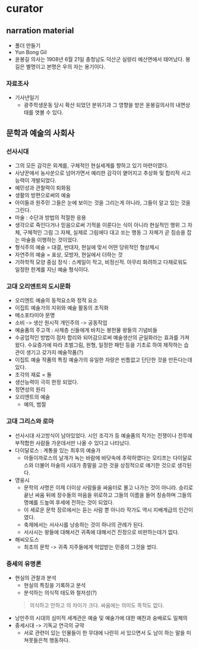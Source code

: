 # curator

## narration material
 - 폴더 만들기
  - Yun Bong Gil
  - 윤봉길 의사는 1908년 6월 21일 충청남도 덕산군 실량리 예산면에서 태어났다. 봉길은 별명이고 본명은 우의 자는 용기이다.
  
### 자료조사
- 기사년일기
  - 광주학생운동 당시 확산 되었던 분위기과 그 영향을 받은 윤봉길의사의 내면상태를 엿볼 수 있다. 

## 문학과 예술의 사회사

### 선사시대
- 그의 모든 감각은 외계를, 구체적인 현실세계를 향하고 있기 마련이였다. 
- 사냥꾼에서 농사쑨으로 넘어가면서 예리한 감각이 옅어지고 추상화 및 합리적 사고 능력이 개발되었다. 
- 예민성과 관찰력이 퇴화됨
- 생활의 방편으로써의 예술 
- 아이들과 원주민 그들은 눈에 보이는 것을 그리는게 아니라, 그들이 알고 있는 것을 그린다. 
- 마술 : 수단과 방법의 적절한 응용
- 생각으로 죽인다거나 믿음으로써 기적을 이룬다는 식이 아니라 현실적인 행위 그 자체, 구체적인 그림 그 자체, 실제로 그림에다 대고 쏘는 행동 그 자체가 곧 짐승을 잡는 마술을 이행하는 것이었다. 
- 형식주의 예술 = 대결, 반대자, 현실에 맞서 어떤 당위적인 형상제시
- 자연주의 예술 = 표상, 모방자, 현실에서 더하는 것
- 기하학적 모양 중심 장식 : 스케일이 작고, 비정신적. 아무리 화려하고 다채로워도 일정한 한계를 지닌 예술 형식이다. 


### 고대 오리엔트의 도시문화
- 오리엔트 예술의 동적요소와 정적 요소
- 이집트 예술가의 지위와 예술 활동의 조직화
- 메소포타미아 문명
- 소비 -> 생산 원시적 개인주의 -> 공동작업
- 예술품의 주고객 :  사제층 신들에게 바치는 봉헌물 왕들의 기념비들
- 수공업적인 방법이 점차 합리와 되어감으로써 예술생산의 균일화라는 효과를 가져왔다. 수요증가에 따라 초벌그림, 원형, 일정한 패턴 등을 기초로 하여 제작하는 습관이 생기고 갖가지 예술작품(?)
- 이집트 예술 작품의 특징 예술가의 유일한 자랑은 빈틈없고 단단한 것을 만든다는데 있다. 
- 조각의 재료 = 돌 
- 생산능력이 극히 한정 되었다.  
- 정면성의 원리
- 오리엔트의 예술
  - 예의, 범절
  
### 고대 그리스와 로마
- 선사시대 사고방식이 남아있었다. 시인 조각가 등 예술품의 작가는 전쟁이나 전투에 부적합한 사람들 가운데서만 나올 수 있다고 나타났다. 
- 다이달로스 : 계통을 있는 최후의 예술가
  - 아들이까로스의 날개가 녹는 바람에 바닷속에 추락하였다는 모티프는 다이달로스와 더불어 마술의 시대가 종말을 고한 것을 상징적으로 얘기한 것으로 생각된다. 
 - 영웅시
   - 문학의 사명은 이제 더이상 사람들을 싸움터로 몰고 나가는 것이 아니라. 승리로 끝난 싸움 뒤에 장수들의 마음을 위로하고 그들의 이름을 들어 칭송하며 그들의 명예를 드높여 후세에 전하는 것이 되었다. 
   - 이 세로운 문학 장르에서는 듣는 사람 뿐 아니라 작가도 역시 지배계급의 인간이였다. 
   - 축제에서는 서사시를 낭송하는 것이 하나의 관례가 된다. 
   - 서사시는 왕들에 대해서건 귀족에 대해서건 진정으로 비판하는데가 없다. 
- 해씨오도스 
  - 최초의 문학 -> 귀족 지주들에게 억압받는 민중의 그것을 썼다. 


### 중세의 유명론
- 현실의 관찰과 분석
  - 현실의 특징을 기록하고 분석
  - 분석하는 의식적 태도와 철저성(?)
  > 의식하고 안하고 의 차이가 크다. 
  > 싸움에는 의미도 목적도 없다. 
- 낭만주의 시대의 심미적 세계관은 예술 및 예술가에 대한 예찬과 숭배로도 일체의
- 중세시대 -> 기독교 연극의 규약
  - 서로 관련이 있는 인물들이 한 무대에 나란히 서 있으면서 도 남이 하는 말을 미쳐못들은척 행동하다. 
